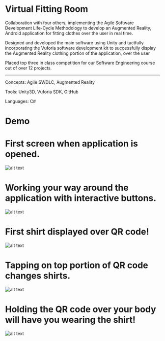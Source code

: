# Virtual Fitting Room

Collaboration with four others, implementing the Agile Software Development Life-Cycle Methodology to
develop an Augmented Reality, Android application for fitting clothes over the user in real time.

Designed and developed the main software using Unity and tactfully incorporating the Vuforia software development kit to
successfully display the Augmented Reality clothing portion of the application, over the user

Placed top three in class competition for our Software Engineering course out of over 12 projects. 
  
-----------------------------------------------------------------------------------------------  

Concepts: Agile SWDLC, Augmented Reality

Tools: Unity3D, Vuforia SDK, GitHub

Languages: C#

# Demo
# First screen when application is opened.
![alt text](https://i.imgur.com/m5NU1mA.png)

# Working your way around the application with interactive buttons.
![alt text](https://i.imgur.com/XKBtOXk.jpg)

# First shirt displayed over QR code!
![alt text](https://i.imgur.com/AgJIKke.png)

# Tapping on top portion of QR code changes shirts.
![alt text](https://i.imgur.com/GPPBWAq.png)

# Holding the QR code over your body will have you wearing the shirt!
![alt text](https://i.imgur.com/pZG0y8z.png)

